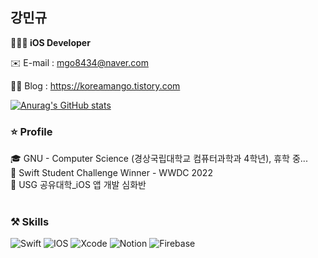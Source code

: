 ## 강민규

**🧑🏻‍💻 iOS Developer**

✉️ E-mail : mgo8434@naver.com 

✍🏻 Blog   : https://koreamango.tistory.com

[![Anurag's GitHub stats](https://github-readme-stats.vercel.app/api?username=KoreaMango)](https://github.com/anuraghazra/github-readme-stats)

### ⭐️ Profile
🎓 GNU - Computer Science (경상국립대학교 컴퓨터과학과 4학년), 휴학 중...
<br/>
🥇 Swift Student Challenge Winner - WWDC 2022
<br/>
🌱 USG 공유대학_iOS 앱 개발 심화반
<br/>
<br/>
### ⚒ Skills
![Swift](https://img.shields.io/badge/swift-F54A2A?style=for-the-badge&logo=swift&logoColor=white)
![IOS](https://img.shields.io/badge/iOS-000000?style=for-the-badge&logo=ios&logoColor=white)
![Xcode](https://img.shields.io/badge/Xcode-007ACC?style=for-the-badge&logo=Xcode&logoColor=white)
![Notion](https://img.shields.io/badge/Notion-%23000000.svg?style=for-the-badge&logo=notion&logoColor=white)
![Firebase](https://img.shields.io/badge/firebase-%23039BE5.svg?style=for-the-badge&logo=firebase)
